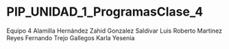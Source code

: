 # PIP_UNIDAD_1_ProgramasClase_4
Equipo 4
Alamilla Hernández Zahid
Gonzalez Saldivar Luis Roberto
Martinez Reyes Fernando
Trejo Gallegos Karla Yesenia

